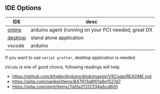 ## IDE Options

| IDE                                                    | desc                                                |
| ------------------------------------------------------ | --------------------------------------------------- |
| [online](https://create.arduino.cc/editor)             | arduino agent (running on your PC) needed, great DX |
| [desktop](https://www.arduino.cc/en/software#download) | stand alone application                             |
| vscode                                                 | arduino                                             |

If you want to use `serial protter`, desktop application is needed.

`VSCode` is one of good choice, following readings will help.

- https://github.com/bfxdev/Arduino/blob/master/VSCode/README.md
- https://qiita.com/narikei/items/847613a8f01a9e1527d7
- https://qiita.com/mmt/items/7dd1a2f312334a6cd600
